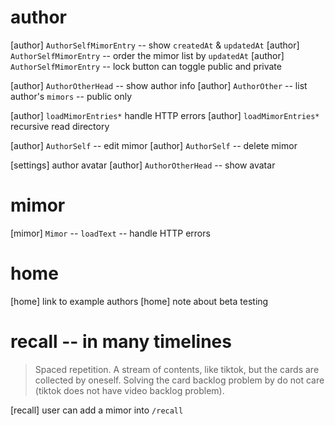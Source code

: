 # author

[author] `AuthorSelfMimorEntry` -- show `createdAt` & `updatedAt`
[author] `AuthorSelfMimorEntry` -- order the mimor list by `updatedAt`
[author] `AuthorSelfMimorEntry` -- lock button can toggle public and private

[author] `AuthorOtherHead` -- show author info
[author] `AuthorOther` -- list author's `mimors` -- public only

[author] `loadMimorEntries*` handle HTTP errors
[author] `loadMimorEntries*` recursive read directory

[author] `AuthorSelf` -- edit mimor
[author] `AuthorSelf` -- delete mimor

[settings] author avatar
[author] `AuthorOtherHead` -- show avatar

# mimor

[mimor] `Mimor` -- `loadText` -- handle HTTP errors

# home

[home] link to example authors
[home] note about beta testing

# recall -- in many timelines

> Spaced repetition. A stream of contents, like tiktok, but the cards
> are collected by oneself. Solving the card backlog problem by do not
> care (tiktok does not have video backlog problem).

[recall] user can add a mimor into `/recall`
